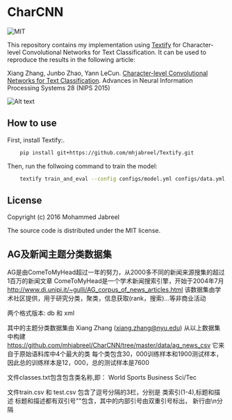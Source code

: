 # CharCNN

![MIT](https://img.shields.io/badge/license-MIT-blue.svg)

This repository contains my implementation using [Textify](https://github.com/mhjabreel/Textify) for Character-level Convolutional Networks for Text Classification. It can be used to reproduce the results in the following article:

Xiang Zhang, Junbo Zhao, Yann LeCun. [Character-level Convolutional Networks for Text Classification](http://arxiv.org/abs/1509.01626). Advances in Neural Information Processing Systems 28 (NIPS 2015)

![Alt text](ccnn.png?raw=true "The model")

## How to use
First, install Textify:.
```sh
    pip install git+https://github.com/mhjabreel/Textify.git
```

Then, run the follwoing command to train the model:
```sh
    textify train_and_eval --config configs/model.yml configs/data.yml configs/train.yml
```

## License

Copyright (c) 2016 Mohammed Jabreel

The source code is distributed under the MIT license.


## AG及新闻主题分类数据集
AG是由ComeToMyHead超过一年的努力，从2000多不同的新闻来源搜集的超过1百万的新闻文章
ComeToMyHead是一个学术新闻搜索引擎，开始于2004年7月
 http://www.di.unipi.it/~gulli/AG_corpus_of_news_articles.html
该数据集由学术社区提供，用于研究分类，聚类，信息获取(rank，搜索)...等非商业活动

两个格式版本: db 和 xml

其中的主题分类数据集由 Xiang Zhang (xiang.zhang@nyu.edu) 从以上数据集中构建
https://github.com/mhjabreel/CharCNN/tree/master/data/ag_news_csv
它来自于原始语料库中4个最大的类
每个类包含30，000训练样本和1900测试样本，因此总的训练样本是12，000，总的测试样本是7600

文件classes.txt包含包含类名称,即：
World
Sports
Business
Sci/Tec

文件train.csv 和 test.csv 包含了逗号分隔的3栏，分别是 类索引(1-4),标题和描述
标题和描述都有双引号""包含，其中的内部引号由双重引号标出，
新行由\n分隔

